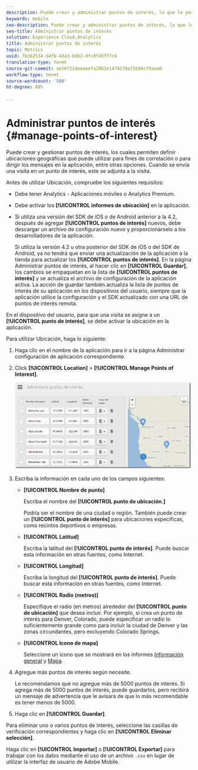 ```yaml
---
description: Puede crear y administrar puntos de interés, lo que le permite definir ubicaciones geográficas que puede utilizar para fines de correlación, destinatario con mensajes en la aplicación, etc. Al enviar una visita en un punto de interés, este se adjunta a la visita.
keywords: mobile
seo-description: Puede crear y administrar puntos de interés, lo que le permite definir ubicaciones geográficas que puede utilizar para fines de correlación, destinatario con mensajes en la aplicación, etc. Al enviar una visita en un punto de interés, este se adjunta a la visita.
seo-title: Administrar puntos de interés
solution: Experience Cloud,Analytics
title: Administrar puntos de interés
topic: Metrics
uuid: 7b362534-54fb-43a3-b6b2-dfc8f45ff7c6
translation-type: tm+mt
source-git-commit: ae16f224eeaeefa29b2e1479270a72694c79aaa0
workflow-type: tm+mt
source-wordcount: '580'
ht-degree: 88%

---
```



# Administrar puntos de interés {#manage-points-of-interest}

Puede crear y gestionar puntos de interés, los cuales permiten definir ubicaciones geográficas que puede utilizar para fines de correlación o para dirigir los mensajes en la aplicación, entre otras opciones. Cuando se envía una visita en un punto de interés, este se adjunta a la visita.

Antes de utilizar Ubicación, compruebe los siguientes requisitos:

* Debe tener Analytics - Aplicaciones móviles o Analytics Premium.
* Debe activar los **[!UICONTROL informes de ubicación]** en la aplicación.
* Si utiliza una versión del SDK de iOS o de Android anterior a la 4.2, después de agregar **[!UICONTROL puntos de interés]** nuevos, debe descargar un archivo de configuración nuevo y proporcionárselo a los desarrolladores de la aplicación.

   Si utiliza la versión 4.2 u otra posterior del SDK de iOS o del SDK de Android, ya no tendrá que enviar una actualización de la aplicación a la tienda para actualizar los **[!UICONTROL puntos de interés]**. En la página Administrar puntos de interés, al hacer clic en **[!UICONTROL Guardar]**, los cambios se empaquetan en la lista de **[!UICONTROL puntos de interés]** y se actualiza el archivo de configuración de la aplicación activa. La acción de guardar también actualiza la lista de puntos de interés de su aplicación en los dispositivos del usuario, siempre que la aplicación utilice la configuración y el SDK actualizado con una URL de puntos de interés remota.

En el dispositivo del usuario, para que una visita se asigne a un **[!UICONTROL punto de interés]**, se debe activar la ubicación en la aplicación.

Para utilizar Ubicación, haga lo siguiente:

1. Haga clic en el nombre de la aplicación para ir a la página Administrar configuración de aplicación correspondiente.
1. Click **[!UICONTROL Location]** > **[!UICONTROL Manage Points of Interest]**.

   ![Resultado de los pasos](assets/poi.png)

1. Escriba la información en cada uno de los campos siguientes:

   * **[!UICONTROL Nombre de punto]**

      Escriba el nombre del **[!UICONTROL punto de ubicación.]**

      Podría ser el nombre de una ciudad o región. También puede crear un **[!UICONTROL punto de interés]** para ubicaciones específicas, como recintos deportivos o empresas.

   * **[!UICONTROL Latitud]**

      Escriba la latitud del **[!UICONTROL punto de interés]**. Puede buscar esta información en otras fuentes, como Internet.

   * **[!UICONTROL Longitud]**

      Escriba la longitud del **[!UICONTROL punto de interés]**. Puede buscar esta información en otras fuentes, como Internet.

   * **[!UICONTROL Radio (metros)]**

      Especifique el radio (en metros) alrededor del **[!UICONTROL punto de ubicación]** que desea incluir. Por ejemplo, si crea un punto de interés para Denver, Colorado, puede especificar un radio lo suficientemente grande como para incluir la ciudad de Denver y las zonas circundantes, pero excluyendo Colorado Springs.

   * **[!UICONTROL Icono de mapa]**

      Seleccione un icono que se mostrará en los informes [Información general](/help/using/location/c-location-overview.md) y [Mapa](/help/using/location/c-map-points.md).

1. Agregue más puntos de interés según necesite.

   Le recomendamos que no agregue más de 5000 puntos de interés. Si agrega más de 5000 puntos de interés, puede guardarlos, pero recibirá un mensaje de advertencia que le avisará de que lo más recomendable es tener menos de 5000.

1. Haga clic en **[!UICONTROL Guardar]**.

Para eliminar uno o varios puntos de interés, seleccione las casillas de verificación correspondientes y haga clic en **[!UICONTROL Eliminar selección]**.

Haga clic en **[!UICONTROL Importar]** o **[!UICONTROL Exportar]** para trabajar con los datos mediante el uso de un archivo `.csv` en lugar de utilizar la interfaz de usuario de Adobe Mobile.
